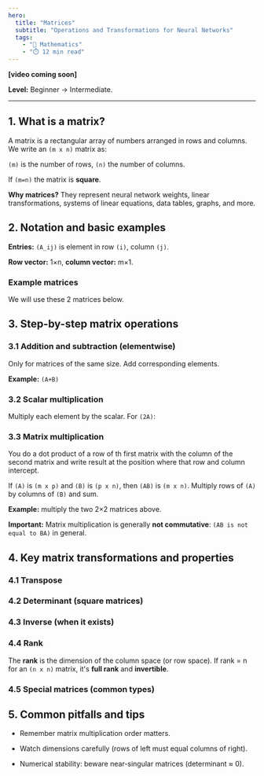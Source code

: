 ```yaml
---
hero:
  title: "Matrices"
  subtitle: "Operations and Transformations for Neural Networks"
  tags:
    - "📐 Mathematics"
    - "⏱️ 12 min read"
---
```


**[video coming soon]**

**Level:** Beginner → Intermediate.

---

## 1. What is a matrix?

A matrix is a rectangular array of numbers arranged in rows and columns. We write an `(m x n)` matrix as:









`(m)` is the number of rows, `(n)` the number of columns.

If `(m=n)` the matrix is **square**.

**Why matrices?** They represent neural network weights, linear transformations, systems of linear equations, data tables, graphs, and more.



## 2. Notation and basic examples

**Entries:** `(A_ij)` is element in row `(i)`, column `(j)`.

**Row vector:** 1×n, **column vector:** m×1.

### Example matrices

We will use these 2 matrices below.



## 3. Step-by-step matrix operations

### 3.1 Addition and subtraction (elementwise)

Only for matrices of the same size. Add corresponding elements.

**Example:** `(A+B)`

### 3.2 Scalar multiplication

Multiply each element by the scalar. For `(2A)`:





### 3.3 Matrix multiplication

You do a dot product of a row of th first matrix with the column of the second matrix and write result at the position where that row and column intercept.

If `(A)` is `(m x p)` and `(B)` is `(p x n)`, then `(AB)` is `(m x n)`. Multiply rows of `(A)` by columns of `(B)` and sum.

**Example:** multiply the two 2×2 matrices above.

**Important:** Matrix multiplication is generally **not commutative**: `(AB is not equal to BA)` in general.



## 4. Key matrix transformations and properties

### 4.1 Transpose

### 4.2 Determinant (square matrices)

### 4.3 Inverse (when it exists)

### 4.4 Rank

The **rank** is the dimension of the column space (or row space). If rank = n for an `(n x n)` matrix, it's **full rank** and **invertible**.

### 4.5 Special matrices (common types)







## 5. Common pitfalls and tips

- Remember matrix multiplication order matters.

- Watch dimensions carefully (rows of left must equal columns of right).

- Numerical stability: beware near-singular matrices (determinant ≈ 0).